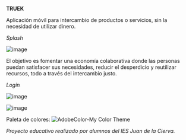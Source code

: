 **TRUEK**

Aplicación móvil para intercambio de productos o servicios, sin la necesidad de utilizar dinero. 

*Splash*

![image](https://github.com/user-attachments/assets/2f997e42-2b37-43bf-9539-b05ae5ca2d40)




El objetivo es fomentar una economía colaborativa donde las personas puedan satisfacer sus necesidades, reducir el
desperdicio y reutilizar recursos, todo a través del intercambio justo.



*Login*

![image](https://github.com/user-attachments/assets/c559dba5-7963-4441-b2c8-9e64468da6b8)



![image](https://github.com/user-attachments/assets/11292b22-f8fe-4058-9b06-137df56d8140)




Paleta de colores:
![AdobeColor-My Color Theme](https://github.com/user-attachments/assets/a40e2862-4055-44ee-854b-9b57a12e7afc)




*Proyecto educativo realizado por alumnos del IES Juan de la Cierva.*



